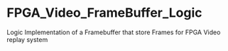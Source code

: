 # FPGA_Video_FrameBuffer_Logic
Logic Implementation of a Framebuffer that store Frames for FPGA Video replay system
